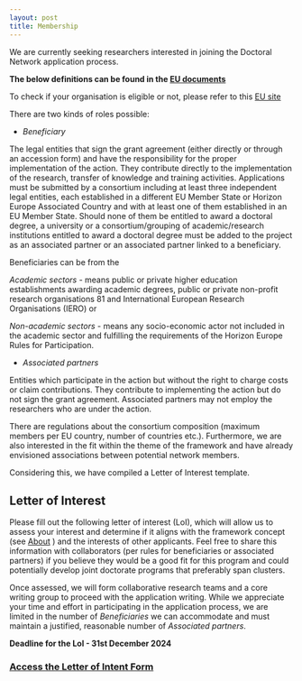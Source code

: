 ```yaml
---
layout: post
title: Membership
---
```


We are currently seeking researchers interested in joining the Doctoral Network application process.

**The below definitions can be found in the [EU documents](https://resilienteu.github.io/literature/2024/08/02/EUDocuments.html)**

To check if your organisation is eligible or not, please refer to this [EU site](https://marie-sklodowska-curie-actions.ec.europa.eu/actions/doctoral-networks/6-steps-to-prepare-your-application)

There are two kinds of roles possible:


* *Beneficiary*

The legal entities that sign the grant agreement (either directly or through an accession form) and have the responsibility for the proper implementation of the action.
They contribute directly to the implementation of the research, transfer of knowledge and training activities.
Applications must be submitted by a consortium including at least three independent legal entities, each established in a
different EU Member State or Horizon Europe Associated Country and with at least one of them established in an EU
Member State. Should none of them be entitled to award a doctoral degree, a university or a consortium/grouping of
academic/research institutions entitled to award a doctoral degree must be added to the project as an associated partner or
an associated partner linked to a beneficiary.

Beneficiaries can be from the 

*Academic sectors* - means public or private higher education establishments awarding academic degrees, public or private non-profit research organisations 81 and International European Research Organisations (IERO)
or

*Non-academic sectors* - means any socio-economic actor not included in the academic sector and fulfilling the requirements of the Horizon Europe Rules for Participation.

* *Associated partners*

Entities which participate in the action but without the right to
charge costs or claim contributions. 
They contribute to implementing the action but do not sign the grant agreement. 
Associated partners may not employ the researchers who are under the action.

There are regulations about the consortium composition (maximum members per EU country, number of countries etc.).
Furthermore, we are also interested in the fit within the theme of the framework and have already envisioned associations between potential network members.

Considering this, we have compiled a Letter of Interest template.


## Letter of Interest

Please fill out the following letter of interest (LoI), which will allow us to assess your interest and determine if it aligns with the framework concept (see [About](https://resilienteu.github.io/about.html) ) and the interests of other applicants.
Feel free to share this information with collaborators (per rules for beneficiaries or associated partners) if you believe they would be a good fit for this program and could potentially develop joint doctorate programs that preferably span clusters.

Once assessed, we will form collaborative research teams and a core writing group to proceed with the application writing.
While we appreciate your time and effort in participating in the application process, we are limited in the number of *Beneficiaries* we can accommodate and must maintain a justified, reasonable number of *Associated partners*.


**Deadline for the LoI - 31st December 2024**


### [Access the Letter of Intent Form](https://forms.gle/38ynHdpnuhxqHEQ9A)

<!--
- **Funding cluster:** - [Please choose one main cluster](https://resilienteu.github.io/about.html) -- Scale-free theories (specific mathematical concept?), Scale specific (which specifically?), Synthesis (across which disciplines?) 

- **Applicant information:** Primary applicant (Name, Position, Affiliation), supporting applicant (mandatory person from the same organisation as a fallback)

- **Partner information:** Have you already identified a partner who is also applying to this network?

- **Title (150 characters)** - The Project Title should, concisely and in non-technical terms, convey the essence of your proposed project.

- **Executive summary (1500 characters, including spaces and punctuation)** - The executive summary should concisely and non-technically convey how your project connects to the concept of resilience, which aspect of the concept the project will be tackling, how it will be tackled and what its impact would be.

- **Project description (4000 characters including spaces and punctuation)** - This section includes the technical details of the proposed Doctoral project, connections/planned visits to potential academic partners in other EU & EU-associated countries, and how the visits will complement the completion of the Doctoral studies.
in addition to the 4000 characters above, include a subsection on *Applied aspect (if any)* and connections to non-academic partners (1500 characters including spaces and punctuation) .
The doctoral network aims to promote international, inter-sectoral, and multi/inter-disciplinary collaboration in doctoral-level training in Europe. They also aim to train highly skilled doctoral candidates and stimulate entrepreneurship, creativity, and innovation in Europe and beyond. Recommend non-academic partners that resonate with the theme of resilience and sustainability in the industry and connect to the topic/methodology of the proposed Doctoral project.

- **Statement of significance (1000 characters including spaces and punctuation)**- What is the state of the art of the topic of the Doctoral project about the themes of resilience? how is the project advancing it?

- **Outcomes (1000 characters including spaces and punctuation)** - What will be the concrete outcomes of the Doctoral project? Academic and non-academic

- **Possible connections to other funding clusters (1000 characters including spaces and punctuation)** - Does the project connect to other scale-free theories, models of specific systems or multiple disciplines?

- **Structure of the University Doctorate Programme and International Joint Doctorates (500 characters including spaces and punctuation)** What are the details of the doctoral Programme at your University? How long is the Programme, and are there any specific rules and regulations to be followed? If you envision joint doctorates, then does the University allow for it?

*Please send in your **completely** filled LOIs by the deadline - 31st of December 2024 to [email address will be updated here]*-->



